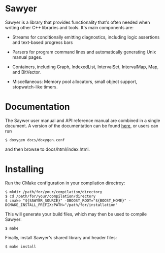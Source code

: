 Sawyer
======

Sawyer is a library that provides functionality that's often needed
when writing other C++ libraries and tools.  It's main components are:

+ Streams for conditionally emitting diagnostics, including logic
  assertions and text-based progress bars

+ Parsers for program command lines and automatically generating
  Unix manual pages.

+ Containers, including Graph, IndexedList, IntervalSet,
  IntervalMap, Map, and BitVector.

+ Miscellaneous: Memory pool allocators, small object support,
  stopwatch-like timers.

Documentation
=============

The Saywer user manual and API reference manual are combined in a
single document.  A version of the documentation can be found
[here](http://hoosierfocus.com/sawyer), or users can run

    $ doxygen docs/doxygen.conf

and then browse to docs/html/index.html.

Installing
==========

Run the CMake configuration in your compilation directroy:

    $ mkdir /path/for/your/compilation/directory
    $ cd /path/for/your/compilation/directory
    $ cmake "${SAWYER_SOURCE}" -DBOOST_ROOT="${BOOST_HOME}" -DCMAKE_INSTALL_PREFIX:PATH="/path/for/installation"

This will generate your build files, which may then be used to compile Sawyer:

    $ make

Finally, install Sawyer's shared library and header files:

    $ make install
